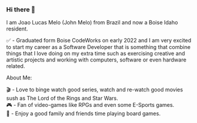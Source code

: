 ### Hi there 👋

I am Joao Lucas Melo (John Melo) from Brazil and now a Boise Idaho resident.

✅ - Graduated form Boise CodeWorks on early 2022 and I am very excited to start my career as a Software Developer that is something that combine things that I love doing on my extra time such as exercising creative and artistic projects and working with computers, software or even hardware related.


About Me:

🎬 - Love to binge watch good series, watch and re-watch good movies sush as The Lord of the Rings and Star Wars. <br>
🎮 - Fan of video-games like RPGs and even some E-Sports games. <br>
🎲 - Enjoy a good family and friends time playing board games. <br>



